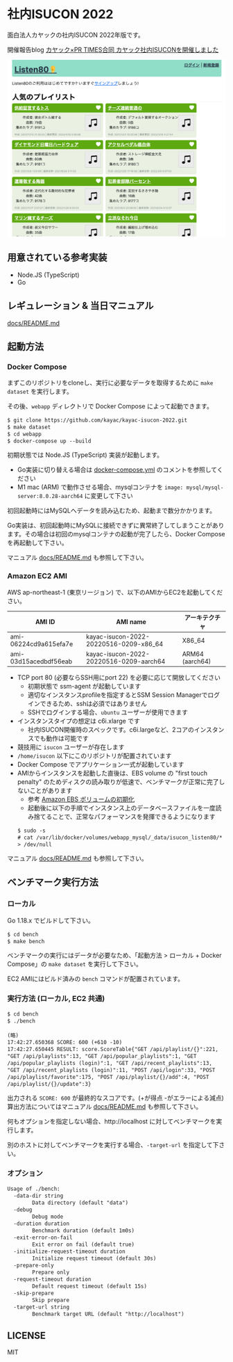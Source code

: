 # 社内ISUCON 2022

面白法人カヤックの社内ISUCON 2022年版です。

開催報告blog [カヤック×PR TIMES合同 カヤック社内ISUCONを開催しました](https://techblog.kayac.com/inhouse-isucon-2022)

![](docs/listen80.png)

## 用意されている参考実装

- Node.JS (TypeScript)
- Go

## レギュレーション & 当日マニュアル

[docs/README.md](docs/README.md)

## 起動方法

### Docker Compose

まずこのリポジトリをcloneし、実行に必要なデータを取得するために `make dataset` を実行します。

その後、`webapp` ディレクトリで Docker Compose によって起動できます。

```console
$ git clone https://github.com/kayac/kayac-isucon-2022.git
$ make dataset
$ cd webapp
$ docker-compose up --build
```

初期状態では Node.JS (TypeScript) 実装が起動します。

- Go実装に切り替える場合は [docker-compose.yml](webapp/docker-compose.yml) のコメントを参照してください
- M1 mac (ARM) で動作させる場合、mysqlコンテナを `image: mysql/mysql-server:8.0.28-aarch64` に変更して下さい

初回起動時にはMySQLへデータを読み込むため、起動まで数分かかります。

Go実装は、初回起動時にMySQLに接続できずに異常終了してしまうことがあります。その場合は初回のmysqlコンテナの起動が完了したら、Docker Composeを再起動して下さい。

マニュアル [docs/README.md](docs/README.md) も参照して下さい。

### Amazon EC2 AMI

AWS ap-northeast-1 (東京リージョン) で、以下のAMIからEC2を起動してください。

 AMI ID | AMI name | アーキテクチャ
--------|------|----
ami-06224cd9a615efa7e | kayac-isucon-2022-20220516-0209-x86_64   | X86_64
ami-03d15acedbdf56eab | kayac-isucon-2022-20220516-0209-aarch64  | ARM64 (aarch64)

- TCP port 80 (必要ならSSH用にport 22) を必要に応じて開放してください
  - 初期状態で ssm-agent が起動しています
  - 適切なインスタンスprofileを指定するとSSM Session Managerでログインできるため、sshは必須ではありません
  - SSHでログインする場合、`ubuntu` ユーザーが使用できます
- インスタンスタイプの想定は c6i.xlarge です
  - 社内ISUCON開催時のスペックです。c6i.largeなど、2コアのインスタンスでも動作は可能です
- 競技用に `isucon` ユーザーが存在します
- `/home/isucon` 以下にこのリポジトリが配置されています
- Docker Compose でアプリケーション一式が起動しています
- AMIからインスタンスを起動した直後は、EBS volume の "first touch penalty" のためディスクの読み取りが低速で、ベンチマークが正常に完了しないことがあります
  - 参考 [Amazon EBS ボリュームの初期化](https://docs.aws.amazon.com/ja_jp/AWSEC2/latest/UserGuide/ebs-initialize.html)
  - 起動後に以下の手順でインスタンス上のデータベースファイルを一度読み捨てることで、正常なパフォーマンスを発揮できるようになります
  ```console
  $ sudo -s
  # cat /var/lib/docker/volumes/webapp_mysql/_data/isucon_listen80/* > /dev/null
  ```

マニュアル [docs/README.md](docs/README.md) も参照して下さい。

## ベンチマーク実行方法

### ローカル

Go 1.18.x でビルドして下さい。

```console
$ cd bench
$ make bench
```

ベンチマークの実行にはデータが必要なため、「起動方法 > ローカル + Docker Compose」の `make dataset` を実行して下さい。

EC2 AMIにはビルド済みの `bench` コマンドが配置されています。

### 実行方法 (ローカル, EC2 共通)

```console
$ cd bench
$ ./bench

(略)
17:42:27.650368 SCORE: 600 (+610 -10)
17:42:27.650445 RESULT: score.ScoreTable{"GET /api/playlist/{}":221, "GET /api/playlists":13, "GET /api/popular_playlists":1, "GET /api/popular_playlists (login)":1, "GET /api/recent_playlists":13, "GET /api/recent_playlists (login)":11, "POST /api/login":33, "POST /api/playlist/favorite":175, "POST /api/playlist/{}/add":4, "POST /api/playlist/{}/update":3}
```

出力される `SCORE: 600` が最終的なスコアです。(+が得点 -がエラーによる減点)
算出方法についてはマニュアル [docs/README.md](docs/README.md) も参照して下さい。

何もオプションを指定しない場合、http://localhost に対してベンチマークを実行します。

別のホストに対してベンチマークを実行する場合、`-target-url` を指定して下さい。

### オプション

```
Usage of ./bench:
  -data-dir string
        Data directory (default "data")
  -debug
        Debug mode
  -duration duration
        Benchmark duration (default 1m0s)
  -exit-error-on-fail
        Exit error on fail (default true)
  -initialize-request-timeout duration
        Initialize request timeout (default 30s)
  -prepare-only
        Prepare only
  -request-timeout duration
        Default request timeout (default 15s)
  -skip-prepare
        Skip prepare
  -target-url string
        Benchmark target URL (default "http://localhost")
```


## LICENSE

MIT
